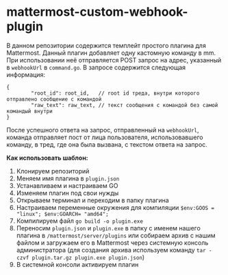 # mattermost-custom-webhook-plugin

В данном репозитории содержится темплейт простого плагина для Mattermost. Данный плагин добавляет одну кастомную команду в mm. При использовании неё отправляется POST запрос на адрес, указанный в `webhookUrl` в `command.go`. В запросе содержится следующая информация:
```
{
		"root_id": root_id,   // root id треда, внутри которого отправлено сообщение с командой
		"raw_text": raw_text, // текст сообщения с командой без самой командый внутри
}
```
После успешного ответа на запрос, отправленный на `webhookUrl`, команда отправляет пост от лица пользователя, использовавшего команду, в тред, где она была вызвана, с текстом ответа на запрос.

**Как использовать шаблон:**
1. Клонируем репозиторий
2. Меняем имя плагина в `plugin.json`
3. Устанавливаем и настраиваем GO
4. Изменяем плагин под свои нужды
5. Открываем терминал и переходим в папку плагина
6. Настраиваем переменные окружения для компиляции `$env:GOOS = "linux"; $env:GOARCH= "amd64";`
7. Компилируем файл `go build -o plugin.exe`
8. Переносим `plugin.json` и `plugin.exe` в папку с именем нашего плагина в `/mattermost/server/plugins` или собираем архив с нашим файлом и загружаем его в Mattermost через системную консоль администратора (для создания архива используем команду `tar -czvf plugin.tar.gz plugin.exe plugin.json`)
9. В системной консоли активируем плагин
